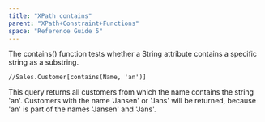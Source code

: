 ```yaml
---
title: "XPath contains"
parent: "XPath+Constraint+Functions"
space: "Reference Guide 5"
---
```



The contains() function tests whether a String attribute contains a specific string as a substring.

```
//Sales.Customer[contains(Name, 'an')]

```

This query returns all customers from which the name contains the string 'an'. Customers with the name 'Jansen' or 'Jans' will be returned, because 'an' is part of the names 'Jansen' and 'Jans'.
